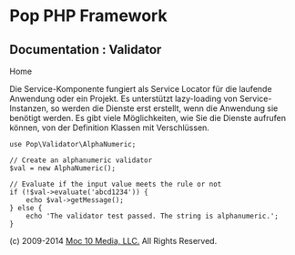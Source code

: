 Pop PHP Framework
=================

Documentation : Validator
-------------------------

Home

Die Service-Komponente fungiert als Service Locator für die laufende
Anwendung oder ein Projekt. Es unterstützt lazy-loading von
Service-Instanzen, so werden die Dienste erst erstellt, wenn die
Anwendung sie benötigt werden. Es gibt viele Möglichkeiten, wie Sie die
Dienste aufrufen können, von der Definition Klassen mit Verschlüssen.

    use Pop\Validator\AlphaNumeric;

    // Create an alphanumeric validator
    $val = new AlphaNumeric();

    // Evaluate if the input value meets the rule or not
    if (!$val->evaluate('abcd1234')) {
        echo $val->getMessage();
    } else {
        echo 'The validator test passed. The string is alphanumeric.';
    }

\(c) 2009-2014 [Moc 10 Media, LLC.](http://www.moc10media.com) All
Rights Reserved.
